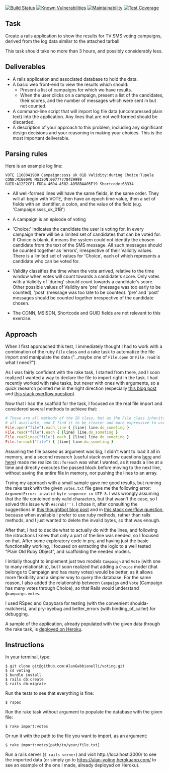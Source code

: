 [![Build Status](https://travis-ci.com/alphagov/tech-docs-monitor.svg?branch=master)](https://travis-ci.com/alphagov/tech-docs-monitor)
[![Known Vulnerabilities](https://snyk.io/test/github/AlanGabbianelli/voting/badge.svg)](https://snyk.io/test/github/AlanGabbianelli/voting)
[![Maintainability](https://api.codeclimate.com/v1/badges/f8572e8b4a05f7374f28/maintainability)](https://codeclimate.com/github/AlanGabbianelli/voting/maintainability)
[![Test Coverage](https://api.codeclimate.com/v1/badges/f8572e8b4a05f7374f28/test_coverage)](https://codeclimate.com/github/AlanGabbianelli/voting/test_coverage)

## Task

Create a rails application to show the results for TV SMS voting campaigns,
derived from the log data similar to the attached tarball.

This task should take no more than 3 hours, and possibly considerably less.

## Deliverables

- A rails application and associated database to hold the data.
- A basic web front-end to view the results which should:
  - Present a list of campaigns for which we have results.
  - When the user clicks on a campaign, present a list of the
    candidates, their scores, and the number of messages which were sent in
    but not counted.
- A command-line script that will import log file data (uncompressed plain text)
  into the application. Any lines that are not well-formed should be discarded.
- A description of your approach to this problem, including any
  significant design decisions and your reasoning in making your
  choices. This is the most important deliverable.

## Parsing rules

Here is an example log line:

```
VOTE 1168041980 Campaign:ssss_uk_01B Validity:during Choice:Tupele
CONN:MIG00VU MSISDN:00777778429999
GUID:A12F2CF1-FDD4-46D4-A582-AD58BAA05E19 Shortcode:63334
```

- All well-formed lines will have the same fields, in the same order. They
 will all begin with VOTE, then have an epoch time value, then a set
 of fields with an identifier, a colon, and the value of the field
 (e.g. 'Campaign:ssss_uk_01B')

- A campaign is an episode of voting

- 'Choice:' indicates the candidate the user is voting for. In every campaign
 there will be a limited set of candidates that can be voted for.
 If Choice is blank, it means the system could not identify the chosen
 candidate from the text of the SMS message. All such messages should
 be counted together as 'errors', irrespective of their Validity
 values. There is a limited set of values for 'Choice', each of which
 represents a candidate who can be voted for.

- Validity classifies the time when the vote arrived, relative to the time
 window when votes will count towards a candidate's score.  Only votes
 with a Validity of 'during' should count towards a candidate's score.
 Other possible values of Validity are 'pre' (message was too early to be
 counted), 'post' (message was too late to be counted). 'pre' and 'post'
 messages should be counted together irrespective of the candidate chosen.

- The CONN, MSISDN, Shortcode and GUID fields are not relevant to this
 exercise.

## Approach

When I first approached this test, I immediately thought I had to work with a
combination of the ruby `File` class and a rake task to automatize the file
import and manipulate the data ("...maybe one of `File.open` or `File.read` is
what I need?").

As I was fairly confident with the rake task, I started from there, and I soon
realized I wanted a way to declare the file to import right in the task. I had
recently worked with rake tasks, but never with ones with arguments, so a quick
research pointed me in the right direction (especially [this blog post](https://www.viget.com/articles/protip-passing-parameters-to-your-rake-tasks)
and [this stack overflow question](http://stackoverflow.com/questions/1357639/rails-rake-how-to-pass-in-arguments-to-a-task-with-environment)).

Now that I had the scaffold for the task, I focused on the real file import and
considered several methods to achieve that:
```ruby
# These are all methods of the IO class, but as the File class inherits from it, they are
# all available, and I find it to be clearer and more expressive to use the latter.
File.open("file").each_line { |line| line.do_someting }
File.read("file").each { |line| line.do_someting }
File.readlines("file").each { |line| line.do_someting }
File.foreach("file") { |line| line.do_someting }
```
Assuming the file passed as argument was big, I didn't want to load it all in
memory, and a second research (useful stack overflow questions
  [here](http://stackoverflow.com/questions/1727217/file-open-open-and-io-foreach-in-ruby-what-is-the-difference)
  and [here](http://stackoverflow.com/questions/15677521/in-ruby-file-readlines-each-not-faster-than-file-open-each-line-why))
  made me realize `IO::foreach` was what I wanted, as it reads a line at a time
  and directly executes the passed block before moving to the next line, without
  saving the entire file in memory, nor pushing the lines to an array.

Trying my approach with a small sample gave me good results, but running the
rake task with the given `votes.txt` file gave me the following error:
`ArgumentError: invalid byte sequence in UTF-8`.
I was wrongly assuming that the file conteined only valid characters, but that
wasn't the case, so I solved this issue with `#scrub('')`. I chose it, after
consulting the suggestions in [this thoughtbot blog post](https://robots.thoughtbot.com/fight-back-utf-8-invalid-byte-sequences)
and in [this stack overflow question](http://stackoverflow.com/questions/24036821/ruby-2-0-0-stringmatch-argumenterror-invalid-byte-sequence-in-utf-8),
because when available I prefer to use ruby methods, rather than rails methods,
and I just wanted to delete the invalid bytes, so that was enough.

After that, I had to decide what to actually do with the lines, and following
the istructions I knew that only a part of the line was needed, so I focused on
that. After some exploratory code in pry, and having just the basic
functionality working, I focused on extracting the logic to a well tested
"Plain Old Ruby Object", and scaffolding the needed models.

I initially thought to implement just two models `Campaign` and `Vote` (with one
to many relationship), but I soon realized that adding a `Choice` model (that
belongs to Campaign and has many votes) would be better, as it allows more
flexibility and a simpler way to query the database. For the same reason, I also
added the relationship between `Campaign` and `Vote` (Campaign has many votes
through Choice), so that Rails would understand `@campaign.votes`.

I used RSpec and Capybara for testing (with the convenient shoulda-matchers),
and pry-byebug and better_errors (with binding_of_caller) for debugging.

A sample of the application, already populated with the given data through the
rake task, is [deployed on Heroku](https://alan-voting.herokuapp.com/).

## Instructions

In your terminal, type:

```
$ git clone git@github.com:AlanGabbianelli/voting.git
$ cd voting
$ bundle install
$ rails db:create
$ rails db:migrate
```

Run the tests to see that everything is fine:
```
$ rspec
```

Run the rake task without argument to populate the database with the given file:

```
$ rake import:votes
```

Or run it with the path to the file you want to import, as an argument:

```
$ rake import:votes[path/to/your/file.txt]
```

Run a rails server (`$ rails server`) and visit http://localhost:3000/ to see
the imported data (or simply go to https://alan-voting.herokuapp.com/ to see an
example of the one I made, already deployed on Heroku).
